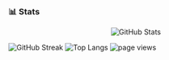 ### 📊 Stats

<p align="center">
  <img src="https://github-readme-stats.vercel.app/api?username=betinakd&show_icons=true&theme=radical" alt="GitHub Stats" />  
</p>
  <img src="https://streak-stats.demolab.com?user=betinakd&theme=radical" alt="GitHub Streak" />
  <img src="https://github-readme-stats.vercel.app/api/top-langs/?username=betinakd&layout=compact&theme=radical" alt="Top Langs" />
 <img src="https://camo.githubusercontent.com/384143a……7076632…" alt="page views" data-canonical-src="https://komarev.com/ghpvc/?username=betinakd&color=red" style="max-width: 100%;">

